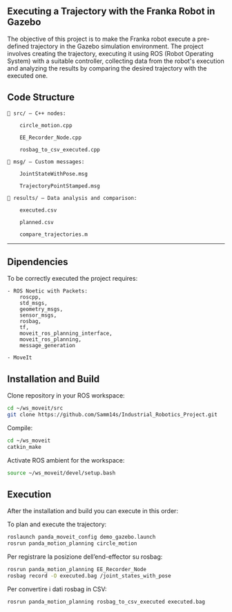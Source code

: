 ## Executing a Trajectory with the Franka Robot in Gazebo

The objective of this project is to make the Franka robot execute a pre-defined trajectory in the Gazebo simulation environment. The project involves creating the trajectory, executing it using ROS (Robot Operating System) with a suitable controller, collecting data from the robot's execution and analyzing the results by comparing the desired trajectory with the executed one.


## Code Structure

    📁 src/ — C++ nodes:

        circle_motion.cpp

        EE_Recorder_Node.cpp

        rosbag_to_csv_executed.cpp

    📁 msg/ — Custom messages:

        JointStateWithPose.msg

        TrajectoryPointStamped.msg

    📁 results/ — Data analysis and comparison:

        executed.csv

        planned.csv

        compare_trajectories.m 
---
## Dipendencies

To be correctly executed the project requires:

    - ROS Noetic with Packets: 
        roscpp, 
        std_msgs, 
        geometry_msgs, 
        sensor_msgs, 
        rosbag, 
        tf, 
        moveit_ros_planning_interface, 
        moveit_ros_planning, 
        message_generation

    - MoveIt


## Installation and Build

Clone repository in your ROS workspace:
```bash
cd ~/ws_moveit/src
git clone https://github.com/Samm14s/Industrial_Robotics_Project.git
```
Compile:
```bash
cd ~/ws_moveit
catkin_make
```
Activate ROS ambient for the workspace:
```bash
source ~/ws_moveit/devel/setup.bash
```
## Execution

After the installation and build you can execute in this order:

To plan and execute the trajectory:
```bash
roslaunch panda_moveit_config demo_gazebo.launch
rosrun panda_motion_planning circle_motion
```
Per registrare la posizione dell’end-effector su rosbag:
```bash
rosrun panda_motion_planning EE_Recorder_Node
rosbag record -O executed.bag /joint_states_with_pose
```
Per convertire i dati rosbag in CSV:
```bash
rosrun panda_motion_planning rosbag_to_csv_executed executed.bag
```
